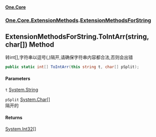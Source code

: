 #### [One.Core](index.md 'index')
### [One.Core.ExtensionMethods](One_Core_ExtensionMethods.md 'One.Core.ExtensionMethods').[ExtensionMethodsForString](One_Core_ExtensionMethods_ExtensionMethodsForString.md 'One.Core.ExtensionMethods.ExtensionMethodsForString')
## ExtensionMethodsForString.ToIntArr(string, char[]) Method
转int[],字符串以逗号(,)隔开,请确保字符串内容都合法,否则会出错 
```csharp
public static int[] ToIntArr(this string t, char[] pSplit);
```
#### Parameters
<a name='One_Core_ExtensionMethods_ExtensionMethodsForString_ToIntArr(string_char__)_t'></a>
`t` [System.String](https://docs.microsoft.com/en-us/dotnet/api/System.String 'System.String')  
  
<a name='One_Core_ExtensionMethods_ExtensionMethodsForString_ToIntArr(string_char__)_pSplit'></a>
`pSplit` [System.Char](https://docs.microsoft.com/en-us/dotnet/api/System.Char 'System.Char')[[]](https://docs.microsoft.com/en-us/dotnet/api/System.Array 'System.Array')  
隔开的 
  
#### Returns
[System.Int32](https://docs.microsoft.com/en-us/dotnet/api/System.Int32 'System.Int32')[[]](https://docs.microsoft.com/en-us/dotnet/api/System.Array 'System.Array')  
